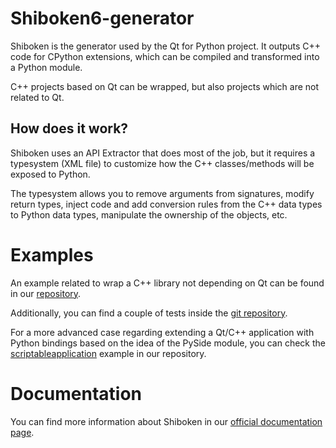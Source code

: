 # Shiboken6-generator

Shiboken is the generator used by the Qt for Python project.
It outputs C++ code for CPython extensions, which can be compiled
and transformed into a Python module.

C++ projects based on Qt can be wrapped, but also projects
which are not related to Qt.

## How does it work?

Shiboken uses an API Extractor that does most of the job,
but it requires a typesystem (XML file) to customize how the
C++ classes/methods will be exposed to Python.

The typesystem allows you to remove arguments from signatures,
modify return types, inject code and add conversion rules
from the C++ data types to Python data types, manipulate
the ownership of the objects, etc.

# Examples

An example related to wrap a C++ library not depending on Qt
can be found in our [repository](https://code.qt.io/cgit/pyside/pyside-setup.git/tree/examples/samplebinding).

Additionally, you can find a couple of tests inside the
[git repository](https://code.qt.io/cgit/pyside/pyside-setup.git/tree/sources/shiboken6/tests).

For a more advanced case regarding extending a Qt/C++ application
with Python bindings based on the idea of the PySide module,
you can check the [scriptableapplication](https://code.qt.io/cgit/pyside/pyside-setup.git/tree/examples/scriptableapplication)
example in our repository.

# Documentation

You can find more information about Shiboken in our
[official documentation page](https://doc.qt.io/qtforpython/shiboken6/).
